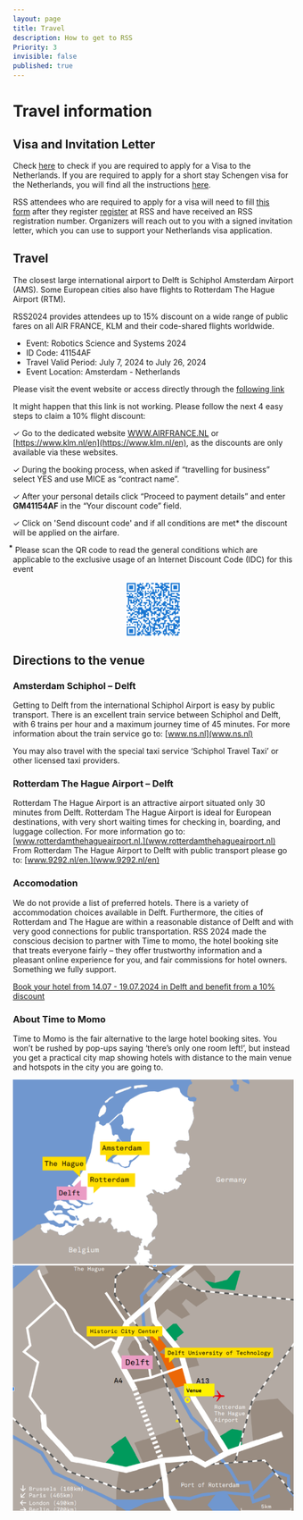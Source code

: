 ```yaml
---
layout: page
title: Travel
description: How to get to RSS
Priority: 3
invisible: false
published: true
---
```




# Travel information

## Visa and Invitation Letter

Check [here](https://www.netherlandsworldwide.nl/visa-the-netherlands/visa-required) to check if you are required to apply for a Visa to the Netherlands. If you are required to apply for a short stay Schengen visa for the Netherlands, you will find all the instructions [here](https://www.netherlandsworldwide.nl/visa-the-netherlands/schengen-visa).

RSS attendees who are required to apply for a visa will need to fill [this form](https://docs.google.com/forms/d/1YHgmYsHUIlVckCg3OFabpGBbPzEAwcpd8yvAO_fW8GU/viewform?ts=65c98f20&exids=71471483,71471477&edit_requested=true) after they register [register](https://www.aanmelder.nl/rss2024/home) at RSS and have received an RSS registration number. Organizers will reach out to you with a signed invitation letter, which you can use to support your Netherlands visa application.

## Travel

The closest large international airport to Delft is Schiphol Amsterdam Airport (AMS). Some European cities also have flights to Rotterdam The Hague Airport (RTM).

RSS2024 provides attendees up to 15% discount on a wide range of public fares on all AIR FRANCE, KLM and their code-shared flights worldwide.

- Event: Robotics Science and Systems 2024
- ID Code: 41154AF
- Travel Valid Period: July 7, 2024 to July 26, 2024
- Event Location: Amsterdam - Netherlands

Please visit the event website or access directly through the [following link](https://globalmeetings.airfranceklm.com/Search/promoDefault.aspx?vendor=AFR&promocode=41154AF)

It might happen that this link is not working. Please follow the next 4 easy steps to claim a 10% flight discount:

✓ Go to the dedicated website [WWW.AIRFRANCE.NL](https://www.airfrance.nl/) or [https://www.klm.nl/en](https://www.klm.nl/en), as the discounts are only available via these websites.

✓ During the booking process, when asked if “travelling for business” select YES and use MICE as “contract name”.

✓ After your personal details click “Proceed to payment details” and enter **GM41154AF** in the “Your discount code” field.

✓ Click on 'Send discount code' and if all conditions are met* the discount will be applied on the airfare.

⃰ Please scan the QR code to read the general conditions which are applicable to the exclusive usage of an Internet Discount Code (IDC) for this event

<div style="display: flex; justify-content: center;">
    <img alt="Lely" src="/2024/images/qr.png" style="width: 100px;" />
</div>


## Directions to the venue

### Amsterdam Schiphol – Delft

Getting to Delft from the international Schiphol Airport is easy by public transport. There is an excellent train service between Schiphol and Delft, with 6 trains per hour and a maximum journey time of 45 minutes. For more information about the train service go to: [www.ns.nl](www.ns.nl)


You may also travel with the special taxi service ‘Schiphol Travel Taxi’ or other licensed taxi providers.


### Rotterdam The Hague Airport – Delft

Rotterdam The Hague Airport is an attractive airport situated only 30 minutes from Delft. Rotterdam The Hague Airport is ideal for European destinations, with very short waiting times for checking in, boarding, and luggage collection. For more information go to: [www.rotterdamthehagueairport.nl.](www.rotterdamthehagueairport.nl) From Rotterdam The Hague Airport to Delft with public transport please go to: [www.9292.nl/en.](www.9292.nl/en) 


### Accomodation

We do not provide a list of preferred hotels. There is a variety of accommodation choices available in Delft. Furthermore, the cities of Rotterdam and The Hague are within a reasonable distance of Delft and with very good connections for public transportation.
RSS 2024 made the conscious decision to partner with Time to momo, the hotel booking site that treats everyone fairly – they offer trustworthy information and a pleasant online experience for you, and fair commissions for hotel owners. Something we fully support.


[Book your hotel from 14.07 - 19.07.2024 in Delft and benefit from a 10% discount](https://www.timetomomo.com/en/visit/rss2024/?utm_medium=website&utm_source=organiser&utm_campaign=rss2024)

### About Time to Momo

Time to Momo is the fair alternative to the large hotel booking sites. You won’t be rushed by pop-ups saying ‘there’s only one room left!’, but instead you get a practical city map showing
hotels with distance to the main venue and hotspots in the city you are going to.

<img style="text-align:center" src="/images/map1.png">

<img style="text-align:center" src="/images/map2.png">